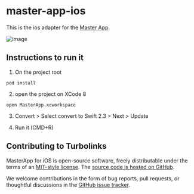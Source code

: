 # master-app-ios

This is the ios adapter for the [Master App](http://themasterapp.xyz).

![image](https://cloud.githubusercontent.com/assets/884725/20453031/fe4eaafe-adff-11e6-9a57-8f78dbe897f8.png)

## Instructions to run it

1. On the project root
```
pod install
```

2. open the project on XCode 8
```
open MasterApp.xcworkspace
```

3. Convert > Select convert to Swift 2.3 > Next > Update

4. Run it (CMD+R)

## Contributing to Turbolinks

MasterApp for iOS is open-source software, freely distributable under the terms of an [MIT-style license](LICENSE). The [source code is hosted on GitHub](https://github.com/themasterapp/master-app-ios).

We welcome contributions in the form of bug reports, pull requests, or thoughtful discussions in the [GitHub issue tracker](https://github.com/themasterapp/master-app-ios/issues).
